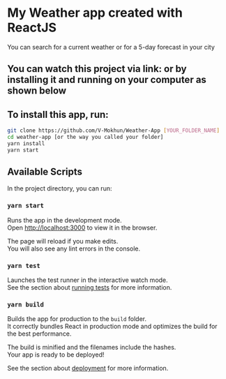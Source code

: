 # My Weather app created with ReactJS
You can search for a current weather or for a 5-day forecast in your city

## You can watch this project via link: []() or by installing it and running on your computer as shown below

## To install this app, run:

```sh
git clone https://github.com/V-Mokhun/Weather-App [YOUR_FOLDER_NAME]
cd weather-app [or the way you called your folder]
yarn install
yarn start
```

## Available Scripts

In the project directory, you can run:

### `yarn start`

Runs the app in the development mode.\
Open [http://localhost:3000](http://localhost:3000) to view it in the browser.

The page will reload if you make edits.\
You will also see any lint errors in the console.

### `yarn test`

Launches the test runner in the interactive watch mode.\
See the section about [running tests](https://facebook.github.io/create-react-app/docs/running-tests) for more information.

### `yarn build`

Builds the app for production to the `build` folder.\
It correctly bundles React in production mode and optimizes the build for the best performance.

The build is minified and the filenames include the hashes.\
Your app is ready to be deployed!

See the section about [deployment](https://facebook.github.io/create-react-app/docs/deployment) for more information.